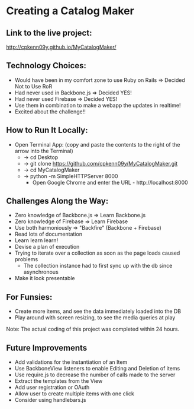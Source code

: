 # Creating a Catalog Maker

## Link to the live project:
http://cpkenn09y.github.io/MyCatalogMaker/

## Technology Choices:

* Would have been in my comfort zone to use Ruby on Rails => Decided Not to Use RoR
* Had never used in Backbone.js => Decided YES!
* Had never used Firebase => Decided YES!
* Use them in combination to make a webapp the updates in realtime!
* Excited about the challenge!!

## How to Run It Locally:

* Open Terminal App: (copy and paste the contents to the right of the arrow into the Terminal)
  * -> cd Desktop
  * -> git clone https://github.com/cpkenn09y/MyCatalogMaker.git
  * -> cd MyCatalogMaker
  * -> python -m SimpleHTTPServer 8000
    * Open Google Chrome and enter the URL - http://localhost:8000

## Challenges Along the Way:

* Zero knowledge of Backbone.js => Learn Backbone.js
* Zero knowledge of Firebase => Learn Firebase
* Use both harmoniously => "Backfire" (Backbone + Firebase)
* Read lots of documentation
* Learn learn learn!
* Devise a plan of execution
* Trying to iterate over a collection as soon as the page loads caused problems
  * The collection instance had to first sync up with the db since asynchronous
* Make it look presentable

## For Funsies:

* Create more items, and see the data immediately loaded into the DB
* Play around with screen resizing, to see the media queries at play

Note: The actual coding of this project was completed within 24 hours.

## Future Improvements

* Add validations for the instantiation of an Item
* Use BackboneView listeners to enable Editing and Deletion of items
* Use require.js to decrease the number of calls made to the server
* Extract the templates from the View
* Add user registration or OAuth
* Allow user to create multiple items with one click
* Consider using handlebars.js




